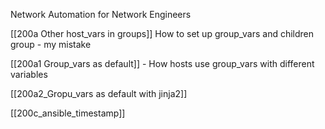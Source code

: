 Network Automation for Network Engineers 

[[200a Other host_vars in groups]]  How to set up group_vars and children group - my mistake 

[[200a1 Group_vars as default]] - How hosts use group_vars with different variables 

[[200a2_Gropu_vars as default with jinja2]] 

[[200c_ansible_timestamp]]
